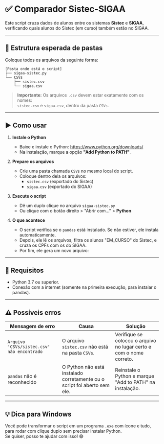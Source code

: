 # ✅ Comparador Sistec-SIGAA

Este script cruza dados de alunos entre os sistemas **Sistec** e **SIGAA**, verificando quais alunos do Sistec (em curso) também estão no SIGAA.

---

## 📁 Estrutura esperada de pastas

Coloque todos os arquivos da seguinte forma:

```
[Pasta onde está o script]
├── sigaa-sistec.py 
└── CSVs 
    ├── sistec.csv 
    └── sigaa.csv 
```



> **Importante:** Os arquivos `.csv` devem estar exatamente com os nomes:  
> `sistec.csv` e `sigaa.csv`, dentro da pasta `CSVs`.

---

## ▶️ Como usar

1. **Instale o Python**
   - Baixe e instale o Python: https://www.python.org/downloads/
   - Na instalação, marque a opção **"Add Python to PATH"**.

2. **Prepare os arquivos**
   - Crie uma pasta chamada `CSVs` no mesmo local do script.
   - Coloque dentro dela os arquivos:
     - `sistec.csv` (exportado do Sistec)
     - `sigaa.csv` (exportado do SIGAA)

3. **Execute o script**
   - Dê um duplo clique no arquivo `sigaa-sistec.py`
   - Ou clique com o botão direito > "Abrir com..." > **Python**

4. **O que acontece**
   - O script verifica se o `pandas` está instalado. Se não estiver, ele instala automaticamente.
   - Depois, ele lê os arquivos, filtra os alunos "EM_CURSO" do Sistec, e cruza os CPFs com os do SIGAA.
   - Por fim, ele gera um novo arquivo:


---

## 📌 Requisitos

- Python 3.7 ou superior.
- Conexão com a internet (somente na primeira execução, para instalar o pandas).

---

## ⚠️ Possíveis erros

| Mensagem de erro                              | Causa                                                | Solução                                                       |
|-----------------------------------------------|-------------------------------------------------------|----------------------------------------------------------------|
| `Arquivo 'CSVs/sistec.csv' não encontrado`    | O arquivo `sistec.csv` não está na pasta `CSVs`.     | Verifique se colocou o arquivo no lugar certo e com o nome correto. |
| `pandas` não é reconhecido                    | O Python não está instalado corretamente ou o script foi aberto sem ele. | Reinstale o Python e marque "Add to PATH" na instalação.         |

---

## 💡 Dica para Windows

Você pode transformar o script em um programa `.exe` com ícone e tudo, para rodar com clique duplo sem precisar instalar Python.  
Se quiser, posso te ajudar com isso! 😄

